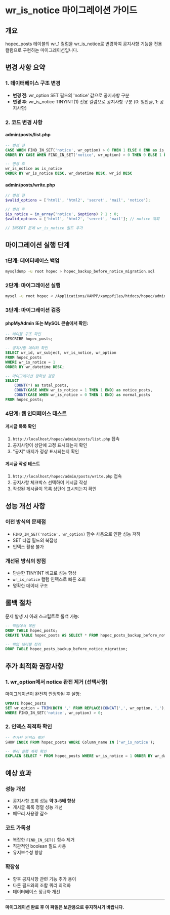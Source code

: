 # wr_is_notice 마이그레이션 가이드

## 개요
hopec_posts 테이블의 wr_1 컬럼을 wr_is_notice로 변경하여 공지사항 기능을 전용 컬럼으로 구현하는 마이그레이션입니다.

## 변경 사항 요약

### 1. 데이터베이스 구조 변경
- **변경 전**: wr_option SET 필드의 'notice' 값으로 공지사항 구분
- **변경 후**: wr_is_notice TINYINT(1) 전용 컬럼으로 공지사항 구분 (0: 일반글, 1: 공지사항)

### 2. 코드 변경 사항

#### admin/posts/list.php
```sql
-- 변경 전
CASE WHEN FIND_IN_SET('notice', wr_option) > 0 THEN 1 ELSE 0 END as is_notice
ORDER BY CASE WHEN FIND_IN_SET('notice', wr_option) > 0 THEN 0 ELSE 1 END, wr_datetime DESC, wr_id DESC

-- 변경 후  
wr_is_notice as is_notice
ORDER BY wr_is_notice DESC, wr_datetime DESC, wr_id DESC
```

#### admin/posts/write.php
```php
// 변경 전
$valid_options = ['html1', 'html2', 'secret', 'mail', 'notice'];

// 변경 후
$is_notice = in_array('notice', $options) ? 1 : 0;
$valid_options = ['html1', 'html2', 'secret', 'mail']; // notice 제외

// INSERT 문에 wr_is_notice 필드 추가
```

## 마이그레이션 실행 단계

### 1단계: 데이터베이스 백업
```bash
mysqldump -u root hopec > hopec_backup_before_notice_migration.sql
```

### 2단계: 마이그레이션 실행
```bash
mysql -u root hopec < /Applications/XAMPP/xamppfiles/htdocs/hopec/admin/migrate_wr_1_to_wr_is_notice.sql
```

### 3단계: 마이그레이션 검증

#### phpMyAdmin 또는 MySQL 콘솔에서 확인:
```sql
-- 테이블 구조 확인
DESCRIBE hopec_posts;

-- 공지사항 데이터 확인
SELECT wr_id, wr_subject, wr_is_notice, wr_option 
FROM hopec_posts 
WHERE wr_is_notice = 1 
ORDER BY wr_datetime DESC;

-- 마이그레이션 정확성 검증
SELECT 
    COUNT(*) as total_posts,
    COUNT(CASE WHEN wr_is_notice = 1 THEN 1 END) as notice_posts,
    COUNT(CASE WHEN wr_is_notice = 0 THEN 1 END) as normal_posts
FROM hopec_posts;
```

### 4단계: 웹 인터페이스 테스트

#### 게시글 목록 확인
1. `http://localhost/hopec/admin/posts/list.php` 접속
2. 공지사항이 상단에 고정 표시되는지 확인
3. "공지" 배지가 정상 표시되는지 확인

#### 게시글 작성 테스트
1. `http://localhost/hopec/admin/posts/write.php` 접속
2. 공지사항 체크박스 선택하여 게시글 작성
3. 작성된 게시글이 목록 상단에 표시되는지 확인

## 성능 개선 사항

### 이전 방식의 문제점
- `FIND_IN_SET('notice', wr_option)` 함수 사용으로 인한 성능 저하
- SET 타입 필드의 복잡성
- 인덱스 활용 불가

### 개선된 방식의 장점
- 단순한 TINYINT 비교로 성능 향상
- `wr_is_notice` 컬럼 인덱스로 빠른 조회
- 명확한 데이터 구조

## 롤백 절차

문제 발생 시 아래 스크립트로 롤백 가능:

```sql
-- 백업에서 복원
DROP TABLE hopec_posts;
CREATE TABLE hopec_posts AS SELECT * FROM hopec_posts_backup_before_notice_migration;

-- 백업 테이블 정리
DROP TABLE hopec_posts_backup_before_notice_migration;
```

## 추가 최적화 권장사항

### 1. wr_option에서 notice 완전 제거 (선택사항)
마이그레이션이 완전히 안정화된 후 실행:
```sql
UPDATE hopec_posts 
SET wr_option = TRIM(BOTH ',' FROM REPLACE(CONCAT(',', wr_option, ','), ',notice,', ','))
WHERE FIND_IN_SET('notice', wr_option) > 0;
```

### 2. 인덱스 최적화 확인
```sql
-- 추가된 인덱스 확인
SHOW INDEX FROM hopec_posts WHERE Column_name IN ('wr_is_notice');

-- 쿼리 실행 계획 확인
EXPLAIN SELECT * FROM hopec_posts WHERE wr_is_notice = 1 ORDER BY wr_datetime DESC;
```

## 예상 효과

### 성능 개선
- 공지사항 조회 성능 **약 3-5배 향상**
- 게시글 목록 정렬 성능 개선
- 메모리 사용량 감소

### 코드 가독성
- 복잡한 `FIND_IN_SET()` 함수 제거
- 직관적인 boolean 필드 사용
- 유지보수성 향상

### 확장성
- 향후 공지사항 관련 기능 추가 용이
- 다른 필드와의 조합 쿼리 최적화
- 데이터베이스 정규화 개선

---

**마이그레이션 완료 후 이 파일은 보관용으로 유지하시기 바랍니다.**